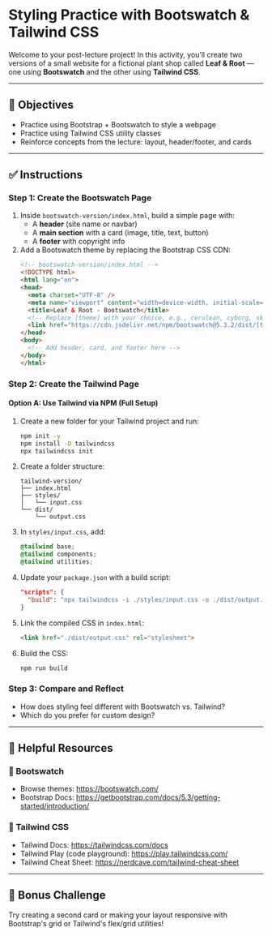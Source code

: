 # Styling Practice with Bootswatch & Tailwind CSS

Welcome to your post-lecture project! In this activity, you’ll create two versions of a small website for a fictional plant shop called **Leaf & Root** — one using **Bootswatch** and the other using **Tailwind CSS**.

---

## 🧠 Objectives
- Practice using Bootstrap + Bootswatch to style a webpage
- Practice using Tailwind CSS utility classes
- Reinforce concepts from the lecture: layout, header/footer, and cards

---

## ✅ Instructions

### Step 1: Create the Bootswatch Page
1. Inside `bootswatch-version/index.html`, build a simple page with:
   - A **header** (site name or navbar)
   - A **main section** with a card (image, title, text, button)
   - A **footer** with copyright info
2. Add a Bootswatch theme by replacing the Bootstrap CSS CDN:
   ```html
   <!-- bootswatch-version/index.html -->
   <!DOCTYPE html>
   <html lang="en">
   <head>
     <meta charset="UTF-8" />
     <meta name="viewport" content="width=device-width, initial-scale=1.0" />
     <title>Leaf & Root - Bootswatch</title>
     <!-- Replace [theme] with your choice, e.g., cerulean, cyborg, sketchy -->
     <link href="https://cdn.jsdelivr.net/npm/bootswatch@5.3.2/dist/[theme]/bootstrap.min.css" rel="stylesheet">
   </head>
   <body>
     <!-- Add header, card, and footer here -->
   </body>
   </html>
   ```

### Step 2: Create the Tailwind Page

#### Option A: Use Tailwind via NPM (Full Setup)
1. Create a new folder for your Tailwind project and run:
   ```bash
   npm init -y
   npm install -D tailwindcss
   npx tailwindcss init
   ```
2. Create a folder structure:
   ```
   tailwind-version/
   ├── index.html
   ├── styles/
   │   └── input.css
   └── dist/
       └── output.css
   ```
3. In `styles/input.css`, add:
   ```css
   @tailwind base;
   @tailwind components;
   @tailwind utilities;
   ```
4. Update your `package.json` with a build script:
   ```json
   "scripts": {
     "build": "npx tailwindcss -i ./styles/input.css -o ./dist/output.css --watch"
   }
   ```
5. Link the compiled CSS in `index.html`:
   ```html
   <link href="./dist/output.css" rel="stylesheet">
   ```
6. Build the CSS:
   ```bash
   npm run build
   ```

### Step 3: Compare and Reflect
- How does styling feel different with Bootswatch vs. Tailwind?
- Which do you prefer for custom design?

---

## 🧰 Helpful Resources

### 🔹 Bootswatch
- Browse themes: https://bootswatch.com/
- Bootstrap Docs: https://getbootstrap.com/docs/5.3/getting-started/introduction/

### 🔹 Tailwind CSS
- Tailwind Docs: https://tailwindcss.com/docs
- Tailwind Play (code playground): https://play.tailwindcss.com/
- Tailwind Cheat Sheet: https://nerdcave.com/tailwind-cheat-sheet

---

## 🌟 Bonus Challenge
Try creating a second card or making your layout responsive with Bootstrap's grid or Tailwind's flex/grid utilities!
